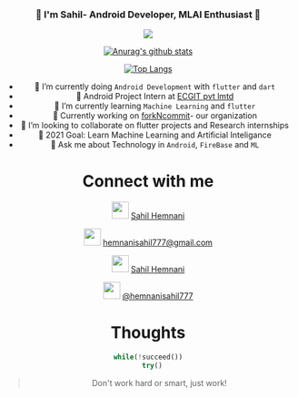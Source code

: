 <div align="center" id="top"> 

### 👲 I'm Sahil- Android Developer, MLAI Enthusiast 👋

![](https://media-exp1.licdn.com/dms/image/C5616AQHqHrulIrnEuQ/profile-displaybackgroundimage-shrink_350_1400/0/1609998768630?e=1617235200&v=beta&t=z5EE-3iPrFhzUerEKdfQtqwz9PgCNgayUY-rPTvT_hs)

[![Anurag's github stats](https://github-readme-stats.vercel.app/api?username=SahilHemnani777&show_icons=true&theme=radical)](https://github.com/anuraghazra/github-readme-stats)

[![Top Langs](https://github-readme-stats.vercel.app/api/top-langs/?username=SahilHemnani777&show_icons=true&theme=radical)](https://github.com/anuraghazra/github-readme-stats)


- 🔭 I’m currently doing `Android Development` with `flutter` and `dart`
- 👲 Android Project Intern at [ECGIT pvt lmtd](https://www.ecgit.in/)
- 🌱 I’m currently learning `Machine Learning` and `flutter`
- 🤞 Currently working on [forkNcommit](https://github.com/forkNcommit2021/forkNcommit2021)- our organization
- 👯 I’m looking to collaborate on flutter projects and Research internships
- 🤔 2021 Goal: Learn Machine Learning and Artificial Inteligance
- 💬 Ask me about Technology in `Android`, `FireBase` and `ML`

# Connect with me 

<img src="https://image.flaticon.com/icons/png/512/174/174857.png" data-canonical-src="https://image.flaticon.com/icons/png/512/174/174857.png" width="30" height="30" /> [Sahil Hemnani](https://www.linkedin.com/in/sahil-hemnani-8084b41a6/)

<img src="https://i.pinimg.com/originals/8f/c3/7b/8fc37b74b608a622588fbaa361485f32.png" data-canonical-src="https://i.pinimg.com/originals/8f/c3/7b/8fc37b74b608a622588fbaa361485f32.png" width="30" height="30" /> [hemnanisahil777@gmail.com](hemnanisahil777@gmail.com)

<img src="https://assets.stickpng.com/thumbs/580b57fcd9996e24bc43c53e.png" data-canonical-src="https://assets.stickpng.com/thumbs/580b57fcd9996e24bc43c53e.png" width="30" height="30" /> [Sahil Hemnani](https://twitter.com/sahil_hemnani)


<img src="https://upload.wikimedia.org/wikipedia/commons/thumb/e/ec/Medium_logo_Monogram.svg/1200px-Medium_logo_Monogram.svg.png" data-canonical-src="https://upload.wikimedia.org/wikipedia/commons/thumb/e/ec/Medium_logo_Monogram.svg/1200px-Medium_logo_Monogram.svg.png" width="30" height="30" /> [@hemnanisahil777](https://medium.com/@hemnanisahil777)

# Thoughts

```python
while(!succeed())
  try()
```
>Don't work hard or smart, just work!
